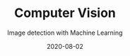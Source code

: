 ---
title: Computer Vision
subtitle: Image detection with Machine Learning
layout: default
modal-id: 3
date: 2020-08-02
img: image-detection-example.png
thumbnail: image-detection-example.png
alt: image-alt
team: Benjamin Risse, Sebastian Thiele, Philipp Schneider
category: method
description: The project employs machine learning methods to detect heraldic imagery. With a trained model of retinanet, vast quantities of image files - ranging from scans of handwritten manuscripts to photographs of glass paintings in churches - can be automatically checked for occurances of coats of arms. The method will be refined by using capsule networks to identify the single pictorial elements of coats of arms, thereby differentiating them furhter. In this way, we will not only able to build up a huge database of coats of arms in visual historical sources, but also to get a better understaning of the developement and spread of heraldic imagery in specific contexts of use, while also enhancing capsule networks as a technology.
---